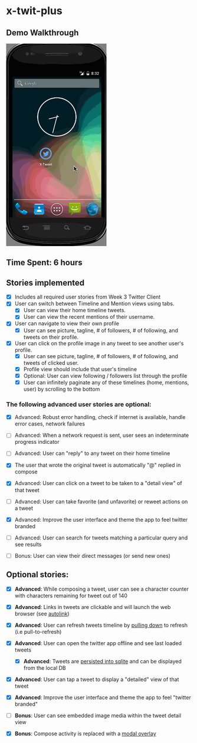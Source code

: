 # x-twit-plus

## Demo Walkthrough

![video walkthrough](x-twit-plus.gif)

## Time Spent: 6 hours

## Stories implemented

- [x] Includes all required user stories from Week 3 Twitter Client
- [x] User can switch between Timeline and Mention views using tabs.
  - [x] User can view their home timeline tweets.
  - [x] User can view the recent mentions of their username.
- [x] User can navigate to view their own profile
  - [x] User can see picture, tagline, # of followers, # of following, and tweets on their profile.
- [x] User can click on the profile image in any tweet to see another user's profile.
  - [x] User can see picture, tagline, # of followers, # of following, and tweets of clicked user.
  - [x] Profile view should include that user's timeline
  - [x] Optional: User can view following / followers list through the profile
  - [x] User can infinitely paginate any of these timelines (home, mentions, user) by scrolling to the bottom
### The following advanced user stories are optional:

- [x] Advanced: Robust error handling, check if internet is available, handle error cases, network failures
- [ ] Advanced: When a network request is sent, user sees an indeterminate progress indicator
- [ ] Advanced: User can "reply" to any tweet on their home timeline
- [x] The user that wrote the original tweet is automatically "@" replied in compose
- [x] Advanced: User can click on a tweet to be taken to a "detail view" of that tweet
- [ ] Advanced: User can take favorite (and unfavorite) or reweet actions on a tweet
- [x] Advanced: Improve the user interface and theme the app to feel twitter branded
- [ ] Advanced: User can search for tweets matching a particular query and see results
- [ ] Bonus: User can view their direct messages (or send new ones)


## Optional stories:

- [x] **Advanced**: While composing a tweet, user can see a character counter with characters remaining for tweet out of 140
- [x] **Advanced**: Links in tweets are clickable and will launch the web browser (see [autolink](http://guides.codepath.com/android/Working-with-the-TextView#autolinking-urls))
- [x] **Advanced**: User can refresh tweets timeline by [pulling down](http://guides.codepath.com/android/Implementing-Pull-to-Refresh-Guide) to refresh (i.e pull-to-refresh)
- [x] **Advanced**: User can open the twitter app offline and see last loaded tweets

  - [x] **Advanced**: Tweets are [persisted into sqlite](http://guides.codepath.com/android/ActiveAndroid-Guide) and can be displayed from the local DB

- [x] **Advanced**: User can tap a tweet to display a "detailed" view of that tweet
- [x] **Advanced**: Improve the user interface and theme the app to feel "twitter branded"
- [ ] **Bonus**: User can see embedded image media within the tweet detail view
- [x] **Bonus**: Compose activity is replaced with a [modal overlay](http://guides.codepath.com/android/Using-DialogFragment)
